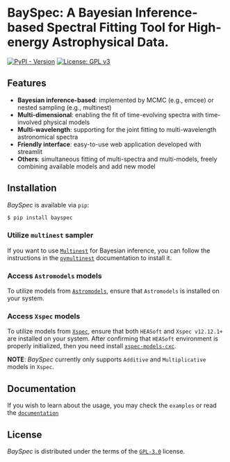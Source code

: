 # BaySpec: A Bayesian Inference-based Spectral Fitting Tool for High-energy Astrophysical Data.

[![PyPI - Version](https://img.shields.io/pypi/v/bayspec?color=blue&logo=PyPI&logoColor=white&style=for-the-badge)](https://pypi.org/project/bayspec/)
[![License: GPL v3](https://img.shields.io/github/license/wcxve/elisa?color=blue&logo=open-source-initiative&logoColor=white&style=for-the-badge)](https://www.gnu.org/licenses/gpl-3.0)<br>


## Features
- **Bayesian inference-based**: implemented by MCMC (e.g., emcee) or nested sampling (e.g., multinest)
- **Multi-dimensional**: enabling the fit of time-evolving spectra with time-involved physical models
- **Multi-wavelength**: supporting for the joint fitting to multi-wavelength astronomical spectra
- **Friendly interface**: easy-to-use web application developed with streamlit
- **Others**: simultaneous fitting of multi-spectra and multi-models, freely combining available models and add new model


## Installation

_BaySpec_ is available via `pip`:
```bash
$ pip install bayspec
```

### Utilize `multinest` sampler
If you want to use [`Multinest`](https://github.com/rjw57/MultiNest) for Bayesian inference, you can follow the instructions in the [`pymultinest`](https://johannesbuchner.github.io/PyMultiNest/) documentation to install it.

### Access `Astromodels` models
To utilize models from [`Astromodels`](https://astromodels.readthedocs.io/en/latest/notebooks/function_list.html#), ensure that `Astromodels` is installed on your system.

### Access `Xspec` models
To utilize models from [`Xspec`](https://heasarc.gsfc.nasa.gov/xanadu/xspec/manual/Models.html), ensure that both `HEASoft` and `Xspec v12.12.1+` are installed on your system. After confirming that `HEASoft` environment is properly initialized, then you need install [`xspec-models-cxc`](https://github.com/cxcsds/xspec-models-cxc).

**NOTE**: _BaySpec_ currently only supports `Additive` and `Multiplicative` models in `Xspec`.


## Documentation

If you wish to learn about the usage, you may check the `examples` or read the [`documentation`](https://bayspec.readthedocs.io)


## License

_BaySpec_ is distributed under the terms of the [`GPL-3.0`](https://www.gnu.org/licenses/gpl-3.0-standalone.html) license.
